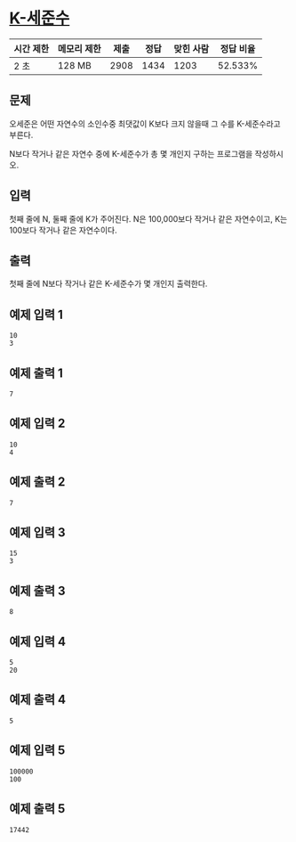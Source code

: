 # [K-세준수](https://www.acmicpc.net/problem/1418)

| 시간 제한 | 메모리 제한 | 제출 | 정답 | 맞힌 사람 | 정답 비율 |
| --- | --- | --- | --- | --- | --- |
| 2 초 | 128 MB | 2908 | 1434 | 1203 | 52.533% |

## 문제

오세준은 어떤 자연수의 소인수중 최댓값이 K보다 크지 않을때 그 수를 K-세준수라고 부른다.

N보다 작거나 같은 자연수 중에 K-세준수가 총 몇 개인지 구하는 프로그램을 작성하시오.

## 입력

첫째 줄에 N, 둘째 줄에 K가 주어진다. N은 100,000보다 작거나 같은 자연수이고, K는 100보다 작거나 같은 자연수이다.

## 출력

첫째 줄에 N보다 작거나 같은 K-세준수가 몇 개인지 출력한다.

## 예제 입력 1

```
10
3

```

## 예제 출력 1

```
7
```

## 예제 입력 2

```
10
4

```

## 예제 출력 2

```
7

```

## 예제 입력 3

```
15
3

```

## 예제 출력 3

```
8

```

## 예제 입력 4

```
5
20

```

## 예제 출력 4

```
5

```

## 예제 입력 5

```
100000
100

```

## 예제 출력 5

```
17442
```

